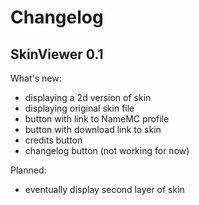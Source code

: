 # Changelog

## SkinViewer 0.1

What's new:
 
 - displaying a 2d version of skin
 - displaying original skin file
 - button with link to NameMC profile
 - button with download link to skin
 - credits button
 - changelog button (not working for now)
 

Planned:
 - eventually display second layer of skin
